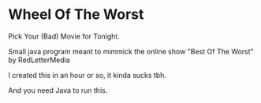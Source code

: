 # Wheel Of The Worst
Pick Your (Bad) Movie for Tonight.

Small java program meant to mimmick the online show "Best Of The Worst" by RedLetterMedia

I created this in an hour or so, it kinda sucks tbh.

And you need Java to run this.
